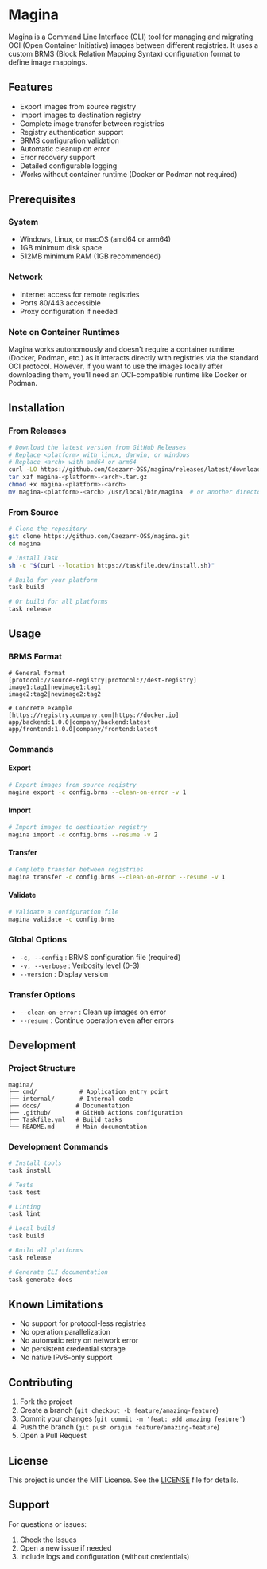 # Magina

Magina is a Command Line Interface (CLI) tool for managing and migrating OCI (Open Container Initiative) images between different registries. It uses a custom BRMS (Block Relation Mapping Syntax) configuration format to define image mappings.

## Features

- Export images from source registry
- Import images to destination registry
- Complete image transfer between registries
- Registry authentication support
- BRMS configuration validation
- Automatic cleanup on error
- Error recovery support
- Detailed configurable logging
- Works without container runtime (Docker or Podman not required)

## Prerequisites

### System
- Windows, Linux, or macOS (amd64 or arm64)
- 1GB minimum disk space
- 512MB minimum RAM (1GB recommended)

### Network
- Internet access for remote registries
- Ports 80/443 accessible
- Proxy configuration if needed

### Note on Container Runtimes
Magina works autonomously and doesn't require a container runtime (Docker, Podman, etc.) as it interacts directly with registries via the standard OCI protocol. However, if you want to use the images locally after downloading them, you'll need an OCI-compatible runtime like Docker or Podman.

## Installation

### From Releases
```bash
# Download the latest version from GitHub Releases
# Replace <platform> with linux, darwin, or windows
# Replace <arch> with amd64 or arm64
curl -LO https://github.com/Caezarr-OSS/magina/releases/latest/download/magina-<platform>-<arch>.tar.gz
tar xzf magina-<platform>-<arch>.tar.gz
chmod +x magina-<platform>-<arch>
mv magina-<platform>-<arch> /usr/local/bin/magina  # or another directory in PATH
```

### From Source
```bash
# Clone the repository
git clone https://github.com/Caezarr-OSS/magina.git
cd magina

# Install Task
sh -c "$(curl --location https://taskfile.dev/install.sh)"

# Build for your platform
task build

# Or build for all platforms
task release
```

## Usage

### BRMS Format
```brms
# General format
[protocol://source-registry|protocol://dest-registry]
image1:tag1|newimage1:tag1
image2:tag2|newimage2:tag2

# Concrete example
[https://registry.company.com|https://docker.io]
app/backend:1.0.0|company/backend:latest
app/frontend:1.0.0|company/frontend:latest
```

### Commands

#### Export
```bash
# Export images from source registry
magina export -c config.brms --clean-on-error -v 1
```

#### Import
```bash
# Import images to destination registry
magina import -c config.brms --resume -v 2
```

#### Transfer
```bash
# Complete transfer between registries
magina transfer -c config.brms --clean-on-error --resume -v 1
```

#### Validate
```bash
# Validate a configuration file
magina validate -c config.brms
```

### Global Options
- `-c, --config` : BRMS configuration file (required)
- `-v, --verbose` : Verbosity level (0-3)
- `--version` : Display version

### Transfer Options
- `--clean-on-error` : Clean up images on error
- `--resume` : Continue operation even after errors

## Development

### Project Structure
```
magina/
├── cmd/            # Application entry point
├── internal/       # Internal code
├── docs/          # Documentation
├── .github/       # GitHub Actions configuration
├── Taskfile.yml   # Build tasks
└── README.md      # Main documentation
```

### Development Commands
```bash
# Install tools
task install

# Tests
task test

# Linting
task lint

# Local build
task build

# Build all platforms
task release

# Generate CLI documentation
task generate-docs
```

## Known Limitations

- No support for protocol-less registries
- No operation parallelization
- No automatic retry on network error
- No persistent credential storage
- No native IPv6-only support

## Contributing

1. Fork the project
2. Create a branch (`git checkout -b feature/amazing-feature`)
3. Commit your changes (`git commit -m 'feat: add amazing feature'`)
4. Push the branch (`git push origin feature/amazing-feature`)
5. Open a Pull Request

## License

This project is under the MIT License. See the [LICENSE](LICENSE) file for details.

## Support

For questions or issues:
1. Check the [Issues](https://github.com/Caezarr-OSS/magina/issues)
2. Open a new issue if needed
3. Include logs and configuration (without credentials)